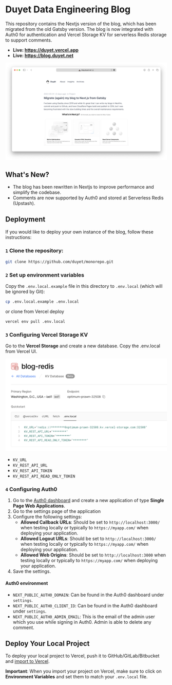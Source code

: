 # Duyet Data Engineering Blog

This repository contains the Nextjs version of the blog, which has been migrated from the old Gatsby version.
The blog is now integrated with Auth0 for authentication and Vercel Storage KV for serverless Redis storage to support comments.

- **Live: https://duyet.vercel.app**
- **Live: https://blog.duyet.net**

![](../../.github/screenshot/screenshot-blog.png)

## What's New?

- The blog has been rewritten in Nextjs to improve performance and simplify the codebase.
- Comments are now supported by Auth0 and stored at Serverless Redis (Upstash).

## Deployment

If you would like to deploy your own instance of the blog, follow these instructions:

### `1` Clone the repository:

```bash
git clone https://github.com/duyet/monorepo.git
```

### `2` Set up environment variables

Copy the `.env.local.example` file in this directory to `.env.local` (which will be ignored by Git):

```bash
cp .env.local.example .env.local
```

or clone from Vercel deploy

```bash
vercel env pull .env.local
```

### `3` Configuring Vercel Storage KV

Go to the **Vercel Storage** and create a new database. Copy the .env.local from Vercel UI.

![](./.github/screenshot/kv.png)

- `KV_URL`
- `KV_REST_API_URL`
- `KV_REST_API_TOKEN`
- `KV_REST_API_READ_ONLY_TOKEN`

### `4` Configuring Auth0

1. Go to the [Auth0 dashboard](https://manage.auth0.com/) and create a new application of type **Single Page Web
   Applications**.
2. Go to the settings page of the application
3. Configure the following settings:
   - **Allowed Callback URLs**: Should be set to `http://localhost:3000/` when testing locally or typically
     to `https://myapp.com/` when deploying your application.
   - **Allowed Logout URLs**: Should be set to `http://localhost:3000/` when testing locally or typically
     to `https://myapp.com/` when deploying your application.
   - **Allowed Web Origins**: Should be set to `http://localhost:3000` when testing locally or typically
     to `https://myapp.com/` when deploying your application.
4. Save the settings.

#### Auth0 environment

- `NEXT_PUBLIC_AUTH0_DOMAIN`: Can be found in the Auth0 dashboard under `settings`.
- `NEXT_PUBLIC_AUTH0_CLIENT_ID`: Can be found in the Auth0 dashboard under `settings`.
- `NEXT_PUBLIC_AUTH0_ADMIN_EMAIL`: This is the email of the admin user which you use while signing in Auth0. Admin is able to delete any comment.

## Deploy Your Local Project

To deploy your local project to Vercel, push it to GitHub/GitLab/Bitbucket
and [import to Vercel](https://vercel.com/new?utm_source=github&utm_medium=readme&utm_campaign=upstash-roadmap).

**Important**: When you import your project on Vercel, make sure to click on **Environment Variables** and set them to
match your `.env.local` file.
